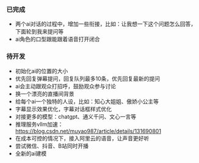 ### 已完成

- 两个ai对话的过程中，增加一些衔接，比如：让我想一下这个问题怎么回答，下面轮到我来提问等
- ai角色的口型跟能跟着语音打开闭合

### 待开发

- 初始化ai的位置的大小
- 优先回复弹幕提问，回复队列最多10条，优先回复最新的提问
- ai会主动跟观众打招呼，鼓励观众参与讨论
- 换一个漂亮的直播间背景
- 给每个ai一个独特的人设，比如：知心大姐姐、傲娇小公主等
- 字幕显示效果优化，字幕对话框样式优化
- 对接更多的模型：chatgpt、通义千问、文心一言等
- 推理服务vllm加速：https://blog.csdn.net/muyao987/article/details/131690801
- 在成本可控的情况下，接入阿里云的语音，让声音更好听
- 尝试微信、抖音、B站同时开播
- 全新的ai建模